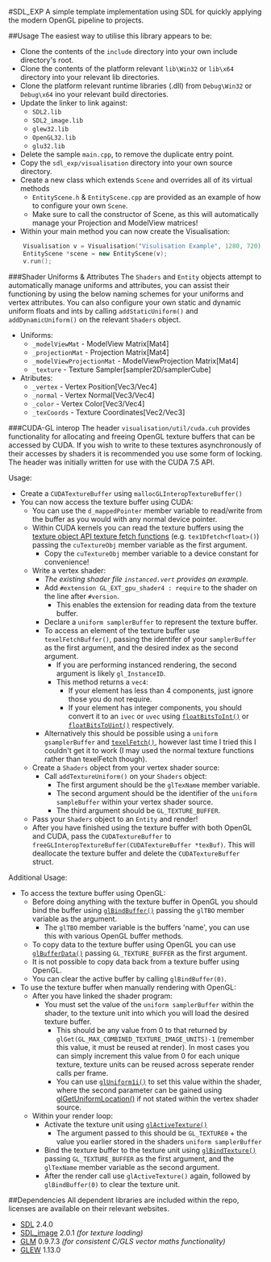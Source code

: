 #SDL_EXP
A simple template implementation using SDL for quickly applying the modern OpenGL pipeline to projects.

##Usage
The easiest way to utilise this library appears to be:
* Clone the contents of the `include` directory into your own include directory's root.
* Clone the contents of the platform relevant `lib\Win32` or `lib\x64` directory into your relevant lib directories.
* Clone the platform relevant runtime libraries (.dll) from `Debug\Win32` or `Debug\x64` ino your relevant build directories.
* Update the linker to link against:
  * `SDL2.lib`
  * `SDL2_image.lib`
  * `glew32.lib`
  * `OpenGL32.lib`
  * `glu32.lib`
* Delete the sample `main.cpp`, to remove the duplicate entry point.
* Copy the `sdl_exp/visualisation` directory into your own source directory.
* Create a new class which extends `Scene` and overrides all of its virtual methods 
  * `EntityScene.h` & `EntityScene.cpp` are provided as an example of how to configure your own `Scene`.
  * Make sure to call the constructor of Scene, as this will automatically manage your Projection and ModelView matrices!
* Within your main method you can now create the Visualisation:
```C++
    Visualisation v = Visualisation("Visulisation Example", 1280, 720);
    EntityScene *scene = new EntityScene(v);
    v.run();
```

###Shader Uniforms & Attributes
The `Shaders` and `Entity` objects attempt to automatically manage uniforms and attributes, you can assist their functioning by using the below naming schemes for your uniforms and vertex attributes. You can also configure your own static and dynamic uniform floats and ints by calling `addStaticUniform()` and `addDynamicUniform()` on the relevant `Shaders` object.

* Uniforms:
  * `_modelViewMat` - ModelView Matrix[Mat4]
  * `_projectionMat` - Projection Matrix[Mat4]
  * `_modelViewProjectionMat` - ModelViewProjection Matrix[Mat4]
  * `_texture` - Texture Sampler[sampler2D/samplerCube]
* Atributes:
  * `_vertex` - Vertex Position[Vec3/Vec4]
  * `_normal` - Vertex Normal[Vec3/Vec4]
  * `_color` - Vertex Color[Vec3/Vec4]
  * `_texCoords` - Texture Coordinates[Vec2/Vec3]

###CUDA-GL interop
The header `visualisation/util/cuda.cuh` provides functionality for allocating and freeing OpenGL texture buffers that can be accessed by CUDA. 
If you wish to write to these textures asynchronously of their accesses by shaders it is recommended you use some form of locking.
The header was initially written for use with the CUDA 7.5 API.

Usage:
* Create a `CUDATextureBuffer` using `mallocGLInteropTextureBuffer()`
* You can now access the texture buffer using CUDA:
  * You can use the `d_mappedPointer` member variable to read/write from the buffer as you would with any normal device pointer.
  * Within CUDA kernels you can read the texture buffers using  the [texture object API texture fetch functions](http://docs.nvidia.com/cuda/cuda-c-programming-guide/index.html#texture-object-api-appendix) (e.g. `tex1Dfetch<float>()`) passing the `cuTextureObj` member variable as the first argument.
    * Copy the `cuTextureObj` member variable to a device constant for convenience!
  * Write a vertex shader:
    * *The existing shader file `instanced.vert` provides an example.*
    * Add `#extension GL_EXT_gpu_shader4 : require` to the shader on the line after `#version`.
      * This enables the extension for reading data from the texture buffer.
    * Declare a `uniform samplerBuffer` to represent the texture buffer.
    * To access an element of the texture buffer use `texelFetchBuffer()`, passing the identifer of your `samplerBuffer` as the first argument, and the desired index as the second argument.
      * If you are performing instanced rendering, the second argument is likely `gl_InstanceID`.
      * This method returns a `vec4`:
        * If your element has less than 4 components, just ignore those you do not require.
        * If your element has integer components, you should convert it to an `ivec` or `uvec` using [`floatBitsToInt()`](https://www.opengl.org/sdk/docs/man/html/floatBitsToInt.xhtml) or [`floatBitsToUint()`](https://www.opengl.org/sdk/docs/man/html/floatBitsToInt.xhtml) respectively.
    * Alternatively this should be possible using a `uniform gsamplerBuffer` and [`texelFetch()`](https://www.opengl.org/wiki/Sampler_(GLSL)#Direct_texel_fetches), however last time I tried this I couldn't get it to work (I may used the normal texture functions rather than texelFetch though).
  * Create a `Shaders` object from your vertex shader source:
    * Call `addTextureUniform()` on your `Shaders` object:
        * The first argument should be the `glTexName` member variable.
        * The second argument should be the identifier of the `uniform sampleBuffer` within your vertex shader source.
        * The third argument should be `GL_TEXTURE_BUFFER`.
  * Pass your `Shaders` object to an `Entity` and render!
  * After you have finished using the texture buffer with both OpenGL and CUDA, pass the `CUDATextureBuffer` to `freeGLInteropTextureBuffer(CUDATextureBuffer *texBuf)`. This will deallocate the texture buffer and delete the `CUDATextureBuffer` struct.

Additional Usage:
* To access the texture buffer using OpenGL:
  * Before doing anything with the texture buffer in OpenGL you should bind the buffer using [`glBindBuffer()`](https://www.opengl.org/sdk/docs/man/html/glBindBuffer.xhtml) passing the `glTBO` member variable as the argument.
    * The `glTBO` member variable is the buffers 'name', you can use this with various OpenGL buffer methods.
  * To copy data to the texture buffer using OpenGL you can use [`glBufferData()`](https://www.opengl.org/sdk/docs/man/html/glBufferData.xhtml) passing `GL_TEXTURE_BUFFER` as the first argument.
  * It is not possible to copy data back from a texture buffer using OpenGL.
  * You can clear the active buffer by calling `glBindBuffer(0)`.
* To use the texture buffer when manually rendering with OpenGL:
  * After you have linked the shader program:
    * You must set the value of the `uniform samplerBuffer` within the shader, to the texture unit into which you will load the desired texture buffer.
      * This should be any value from 0 to that returned by `glGet(GL_MAX_COMBINED_TEXTURE_IMAGE_UNITS)-1` (remember this value, it must be reused at render). In most cases you can simply increment this value from 0 for each unique texture, texture units can be reused across seperate render calls per frame.
      * You can use [`glUniform1i()`](https://www.opengl.org/sdk/docs/man/html/glUniform.xhtml) to set this value within the shader, where the second parameter can be gained using [glGetUniformLocation()](https://www.opengl.org/sdk/docs/man/docbook4/xhtml/glGetUniformLocation.xml) if not stated within the vertex shader source.
  * Within your render loop:
    * Activate the texture unit using [`glActiveTexture()`](https://www.opengl.org/sdk/docs/man/docbook4/xhtml/glActiveTexture.xml)
      * The argument passed to this should be `GL_TEXTURE0` + the value you earlier stored in the shaders `uniform samplerBuffer` 
    * Bind the texture buffer to the texture unit using [`glBindTexture()`](https://www.opengl.org/sdk/docs/man/docbook4/xhtml/glBindTexture.xml) passing `GL_TEXTURE_BUFFER` as the first argument, and the `glTexName` member variable as the second argument.
    * After the render call use `glActiveTexture()` again, followed by `glBindBuffer(0)` to clear the texture unit.

##Dependencies
All dependent libraries are included within the repo, licenses are available on their relevant websites.

* [SDL](https://www.libsdl.org/) 2.4.0
* [SDL_image](https://www.libsdl.org/projects/SDL_image/) 2.0.1 *(for texture loading)*
* [GLM](http://glm.g-truc.net/) 0.9.7.3 *(for consistent C/GLS vector maths functionality)*
* [GLEW](http://glew.sourceforge.net/) 1.13.0
